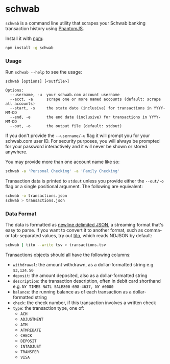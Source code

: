 # schwab
`schwab` is a command line utility that scrapes your Schwab banking transaction
history using [PhantomJS].

Install it with [npm]:

```sh
npm install -g schwab
```

### Usage
Run `schwab --help` to see the usage:

```
schwab [options] [<outfile>]

Options:
  --username, -u  your schwab.com account username                                
  --acct, -a      scrape one or more named accounts (default: scrape all accounts)
  --start, -s     the state date (inclusive) for transactions in YYYY-MM-DD       
  --end, -e       the end date (inclusive) for transactions in YYYY-MM-DD         
  --out, -o       the output file (default: stdout)                               
```

If you don't provide the `--username/-u` flag it will prompt you for your
schwab.com user ID. For security purposes, you will always be prompted for
your password interactively and it will never be shown or stored anywhere.

You may provide more than one account name like so:
```sh
schwab -a 'Personal Checking' -a 'Family Checking'
```

Transaction data is printed to `stdout` unless you provide either the
`--out/-o` flag or a single positional argument. The following are equivalent:
```sh
schwab -o transactions.json
schwab > transactions.json
```

### Data Format
The data is formatted as [newline delimited JSON], a streaming format that's
easy to parse. If you want to convert it to another format, such as comma-
or tab-separated values, try out [tito], which reads NDJSON by default:

```sh
schwab | tito --write tsv > transactions.tsv
```

Transactions objects should all have the following columns:

* `withdrawal`: the amount withdrawn, as a dollar-formatted string e.g. `$3,124.50`
* `deposit`: the amount deposited, also as a dollar-formatted string
* `description`: the transaction description, often in debit card shorthand e.g. `NY TIMES NATL SALE800-698-4637, NY #0000`
* `balance`: the running balance as of each transaction as a dollar-formatted string
* `check`: the check number, if this transaction involves a written check
* `type`: the transaction type, one of:
  * `ACH`
  * `ADJUSTMENT`
  * `ATM`
  * `ATMREBATE`
  * `CHECK`
  * `DEPOSIT`
  * `INTADJUST`
  * `TRANSFER`
  * `VISA`

[PhantomJS]: http://phantomjs.org/
[npm]: https://www.npmjs.com/
[newline delimited JSON]: http://ndjson.org/
[tito]: https://github.com/shawnbot/tito
